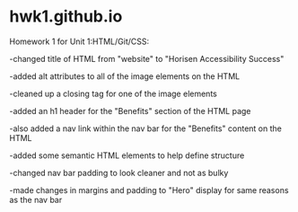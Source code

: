 # hwk1.github.io

Homework 1 for Unit 1:HTML/Git/CSS:

  -changed title of HTML from "website" to "Horisen Accessibility Success"

  -added alt attributes to all of the image elements on the HTML

  -cleaned up a closing tag for one of the image elements

  -added an h1 header for the "Benefits" section of the HTML page

  -also added a nav link within the nav bar for the "Benefits" content on the HTML

  -added some semantic HTML elements to help define structure

  -changed nav bar padding to look cleaner and not as bulky

  -made changes in margins and padding to "Hero" display for same reasons as the nav bar
  
